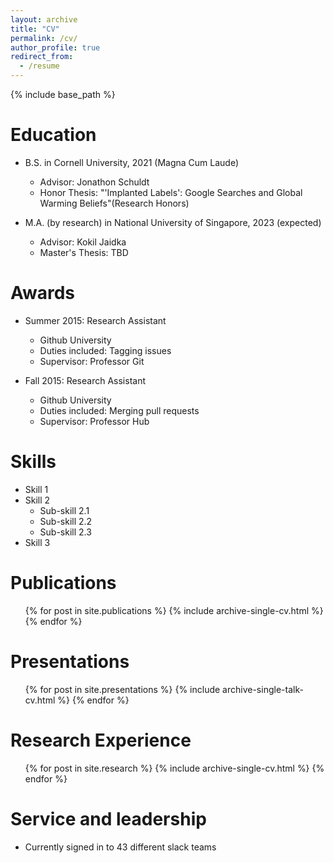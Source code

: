 ```yaml
---
layout: archive
title: "CV"
permalink: /cv/
author_profile: true
redirect_from:
  - /resume
---
```


{% include base_path %}

Education
======


* B.S. in Cornell University, 2021 (Magna Cum Laude)
  * Advisor: Jonathon Schuldt
  * Honor Thesis: "'Implanted Labels': Google Searches and Global Warming Beliefs"(Research Honors)

* M.A. (by research) in National University of Singapore, 2023 (expected)
  * Advisor: Kokil Jaidka
  * Master's Thesis: TBD


Awards
======
* Summer 2015: Research Assistant
  * Github University
  * Duties included: Tagging issues
  * Supervisor: Professor Git

* Fall 2015: Research Assistant
  * Github University
  * Duties included: Merging pull requests
  * Supervisor: Professor Hub
  
Skills
======
* Skill 1
* Skill 2
  * Sub-skill 2.1
  * Sub-skill 2.2
  * Sub-skill 2.3
* Skill 3

Publications
======
  <ul>{% for post in site.publications %}
    {% include archive-single-cv.html %}
  {% endfor %}</ul>
  
Presentations
======
  <ul>{% for post in site.presentations %}
    {% include archive-single-talk-cv.html %}
  {% endfor %}</ul>
  
Research Experience
======
  <ul>{% for post in site.research %}
    {% include archive-single-cv.html %}
  {% endfor %}</ul>
  
Service and leadership
======
* Currently signed in to 43 different slack teams
